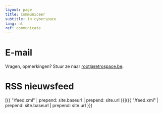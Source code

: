 ```yaml
---
layout: page
title: Communiceer
subtitle: in cyberspace
lang: nl
ref: communicate
---
```


# E-mail
Vragen, opmerkingen? Stuur ze naar [&#114;&#111;&#111;&#116;&#064;&#114;&#101;&#116;&#114;&#111;&#115;&#112;&#097;&#099;&#101;&#046;&#098;&#101;](mailto:&#114;&#111;&#111;&#116;&#064;&#114;&#101;&#116;&#114;&#111;&#115;&#112;&#097;&#099;&#101;&#046;&#098;&#101;).

# RSS nieuwsfeed
[{{ "/feed.xml" | prepend: site.baseurl | prepend: site.url }}]({{ "/feed.xml" | prepend: site.baseurl | prepend: site.url }})

